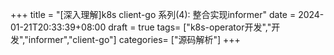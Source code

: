 +++
title = "[深入理解]k8s client-go 系列(4): 整合实现informer"
date = 2024-01-21T20:33:39+08:00
draft = true
tags= ["k8s-operator开发","开发","informer","client-go"] 
categories= ["源码解析"]
+++
